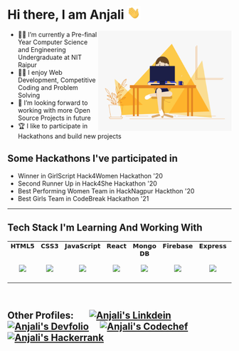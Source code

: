 # Hi there, I am Anjali <img src="https://github.com/AnjaliPatle/AnjaliPatle/blob/main/Hi.gif" width="30px"> 

<img src="https://github.com/AnjaliPatle/AnjaliPatle/blob/main/main.gif" width="300px" align="right"/>


- 👩‍🎓 I’m currently a Pre-final Year Computer Science and Engineering Undergraduate at NIT Raipur
- 👩‍💻 I enjoy Web Development, Competitive Coding and Problem Solving
- 🤝 I’m looking forward to working with more Open Source Projects in future
- 🏆 I like to participate in Hackathons and build new projects


 ## Some Hackathons I've participated in 
 - Winner in GirlScript Hack4Women Hackathon '20
 - Second Runner Up in Hack4She Hackathon '20
 - Best Performing Women Team in HackNagpur Hackthon '20
 - Best Girls Team in CodeBreak Hackathon '21
 
 <hr/>
 
 ## Tech Stack I'm Learning And Working With
 
 <table align="center">
  <tbody>
    <tr valign="top">
      <td width="10%" align="center">
        <span>𝗛𝗧𝗠𝗟𝟱</span><br><br><br>
        <img height="20px" src="https://cdn.svgporn.com/logos/html-5.svg">
      </td>
      <td width="10%" align="center">
        <span>𝗖𝗦𝗦𝟯</span><br><br><br>
        <img height="50px" src="https://cdn.svgporn.com/logos/css-3.svg">
      </td>
      <td width="10%" align="center">
        <span>𝗝𝗮𝘃𝗮𝗦𝗰𝗿𝗶𝗽𝘁</span><br><br><br>
        <img height="50px" src="https://cdn.svgporn.com/logos/javascript.svg">
      </td>
      <td width="10%" align="center">
        <span>𝗥𝗲𝗮𝗰𝘁</span><br><br><br>
        <img height="50px" src="https://cdn.svgporn.com/logos/react.svg">
      </td>
      <td width="10%" align="center">
        <span>𝗠𝗼𝗻𝗴𝗼 𝗗𝗕</span><br><br>
        <img height="50px" src="https://cdn.svgporn.com/logos/mongodb.svg">
      </td>
       <td width="10%" align="center">
        <span>𝗙𝗶𝗿𝗲𝗯𝗮𝘀𝗲</span><br><br><br>
        <img height="50px" src="https://cdn.svgporn.com/logos/firebase.svg">
      </td>
      <td width="10%" align="center">
        <span>𝗘𝘅𝗽𝗿𝗲𝘀𝘀</span><br><br><br>
        <img height="50px" src="https://cdn.svgporn.com/logos/express.svg">
      </td>
      <td width="10%" align="center">
        <span>𝗠𝗮𝘁𝗲𝗿𝗶𝗮𝗹-𝗨𝗜</span><br><br>
        <img height="50px" src="https://cdn.svgporn.com/logos/material-ui.svg">
      </td>
      <td width="10%" align="center">
        <span>𝗚𝗶𝘁</span><br><br><br>
        <img height="50px" src="https://cdn.svgporn.com/logos/git.svg">
      </td>
      <td width="10%" align="center">
        <span>𝗩𝗦 𝗖𝗼𝗱𝗲</span><br><br><br>
        <img height="50px" src="https://cdn.svgporn.com/logos/visual-studio-code.svg">
      </td>
    </tr>
  </tbody>
</table>
<br/>

## Other Profiles: &nbsp; &nbsp; &nbsp;  <a href="https://www.linkedin.com/in/anjali-patle-376790191/"> <img  alt="Anjali's Linkdein" width="30px" src="https://image.flaticon.com/icons/png/512/174/174857.png" /></a> &nbsp;&nbsp;&nbsp;  <a href="https://devfolio.co/@anjali00"><img alt="Anjali's Devfolio" width="120px" src="https://gblobscdn.gitbook.com/spaces%2F-LX2wpUXI1eWMY46nkHR%2Favatar-rectangle.png?alt=media" /></a> &nbsp;&nbsp;&nbsp;  <a href="https://www.codechef.com/users/anjali_00"><img  alt="Anjali's Codechef" width="120px" src="https://www.kindpng.com/picc/m/290-2901833_codechef-is-a-non-commercial-competitive-programming-signage.png" margin="30px"/></a> &nbsp;&nbsp;&nbsp;  <a href="https://www.hackerrank.com/anjalipatle1417?hr_r=1"><img alt="Anjali's Hackerrank" width="120px" src="http://neiu.acm.org/wp-content/uploads/2014/11/hackerrank.png" /></a> 
  </div>
<br />
